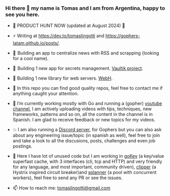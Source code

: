 ### Hi there 👋 my name is Tomas and I am from Argentina, happy to see you here.

- 👾 PRODUCT HUNT NOW (updated at August 2024) 👾

- ⚡ Writing at https://dev.to/tomaslingotti and https://gophers-latam.github.io/posts/.

- 📰  Building an app to centralize news with RSS and scrapping (looking for a cool name).

- 🔐  Building 1 new app for secrets management. [Vaultik project](https://github.com/tomiok/vaultik).

- 🚀 Building 1 new library for web servers. [WebH](https://github.com/tomiok/webh).

- 💯 In this repo you can find good quality repos, feel free to contact me if anything caught your attention.

- 🔭 I’m currently working mostly with Go and running a (gopher) [youtube channel](https://youtube.com/tomaslingotti), I am 
   actively uploading videos with tips, techniques, new frameworks, patterns and so on, all the 
   content in the channel is in Spanish. I am glad to receive feedback or new topics for my videos.

- 💥 I am also running a [Discord server](https://discord.io/go-latam), for Gophers but you can also ask about any engineering issue/topic (in spanish as well), feel free to join and take a look to all the discusions, posts, challenges and even job postings.

- 🌱 Here I have lot of unused code but I am working in [goKey](https://github.com/tomiok/gokey) (a key/value superfast cache, with 3 interfaces (cli, tcp and HTTP) and very friendly for any language, and most important, community driven), [clipper](https://github.com/tomiok/clipper) (a Hystrix inspired circuit breaker)and [splanner](https://github.com/tomiok/splanner) (a pool with concurrent workers), feel free to send any PR or see the issues.

- 📫 How to reach me: tomaslingotti@gmail.com
